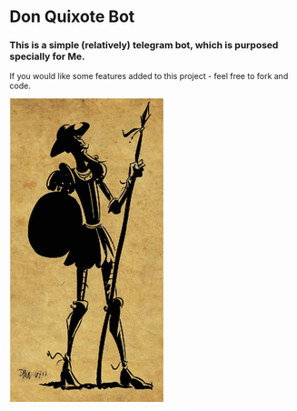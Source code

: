 # Don Quixote Bot

### This is a simple (relatively) telegram bot, which is purposed specially for Me.
If you would  like some features added to this project - feel free to fork and code.


![alt text][logo]

[logo]: https://github.com/BopOnTheTop/Don_Quixote/blob/master/donquixote.png?raw=true "Sancho?"
